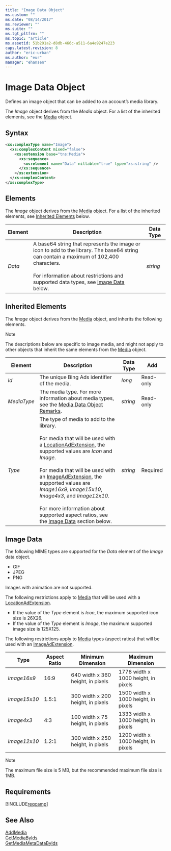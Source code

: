 ```yaml
---
title: "Image Data Object"
ms.custom: ""
ms.date: "08/14/2017"
ms.reviewer: ""
ms.suite: ""
ms.tgt_pltfrm: ""
ms.topic: "article"
ms.assetid: 51b291a2-d8db-466c-a511-6a4e9247e223
caps.latest.revision: 8
author: "eric-urban"
ms.author: "eur"
manager: "ehansen"
---
```

# Image Data Object
Defines an image object that can be added to an account’s media library.

The *Image* object derives from the *Media* object. For a list of the inherited elements, see the [Media](../campaign-api/media-data-object.md) object.

## Syntax

```xml
<xs:complexType name="Image">
  <xs:complexContent mixed="false">
    <xs:extension base="tns:Media">
      <xs:sequence>
        <xs:element name="Data" nillable="true" type="xs:string" />
      </xs:sequence>
    </xs:extension>
  </xs:complexContent>
</xs:complexType>
```

## <a name="Elements"></a>Elements
The *Image* object derives from the [Media](../campaign-api/media-data-object.md) object. For a list of the inherited elements, see [Inherited Elements](#InheritedElements) below.

|Element|Description|Data Type|
|-----------|---------------|-------------|
|*Data*|A base64 string that represents the image or icon to add to the library. The base64 string can contain a maximum of 102,400 characters.<br /><br />For information about restrictions and supported data types, see [Image Data](#imagedata) below.|*string*|
  
## <a name="InheritedElements"></a>Inherited Elements
The *Image* object derives from the [Media](../campaign-api/media-data-object.md) object, and inherits the following elements. 

> [!NOTE]
> The descriptions below are specific to image media, and might not apply to other objects that inherit the same elements from the [Media](../campaign-api/media-data-object.md) object.

|Element|Description|Data Type|Add|
|-----------|---------------|-------------|-------|
|*Id*|The unique Bing Ads identifier of the media.|*long*|Read-only|
|*MediaType*|The media type. For more information about media types, see the [Media Data Object Remarks](../campaign-api/media-data-object.md#remarks).|*string*|Read-only|
|*Type*|The type of media to add to the library.<br /><br />For media that will be used with a [LocationAdExtension](../campaign-api/locationadextension-data-object.md), the supported values are *Icon* and *Image*.<br /><br />For media that will be used with an [ImageAdExtension](../campaign-api/imageadextension-data-object.md), the supported values are *Image16x9*, *Image15x10*, *Image4x3*, and *Image12x10*.<br /><br />For more information about supported aspect ratios, see the [Image Data](#imagedata) section below.|*string*|Required|


## <a name="imagedata"></a>Image Data
The following MIME types are supported for the *Data* element of the *Image* data object.
-   GIF  
-   JPEG  
-   PNG  

Images with animation are not supported.

The following restrictions apply to [Media](../campaign-api/media-data-object.md) that will be used with a [LocationAdExtension](../campaign-api/locationadextension-data-object.md).

-   If the value of the *Type* element is *Icon*, the maximum supported icon size is 26X26.  
-   If the value of the *Type* element is *Image*, the maximum supported image size is 125X125.  


The following restrictions apply to [Media](../campaign-api/media-data-object.md) types (aspect ratios) that will be used with an [ImageAdExtension](../campaign-api/imageadextension-data-object.md).

|Type|Aspect Ratio|Minimum Dimension|Maximum Dimension|
|--------|----------------|---------------------|---------------------|
|*Image16x9*|16:9|640 width x 360 height, in pixels|1778 width x 1000 height, in pixels|
|*Image15x10*|1.5:1|300 width x 200 height, in pixels|1500 width x 1000 height, in pixels|
|*Image4x3*|4:3|100 width x 75 height, in pixels|1333 width x 1000 height, in pixels|
|*Image12x10*|1.2:1|300 width x 250 height, in pixels|1200 width x 1000 height, in pixels|
> [!NOTE]
> The maximum file size is 5 MB, but the recommended maximum file size is 1MB.

## Requirements
[!INCLUDE[reqcamp](../campaign-api/includes/reqcamp.md)]
## See Also
[AddMedia](../campaign-api/addmedia-service-operation.md)  
[GetMediaByIds](../campaign-api/getmediabyids-service-operation.md)  
[GetMediaMetaDataByIds](../campaign-api/getmediametadatabyids-service-operation.md)  

